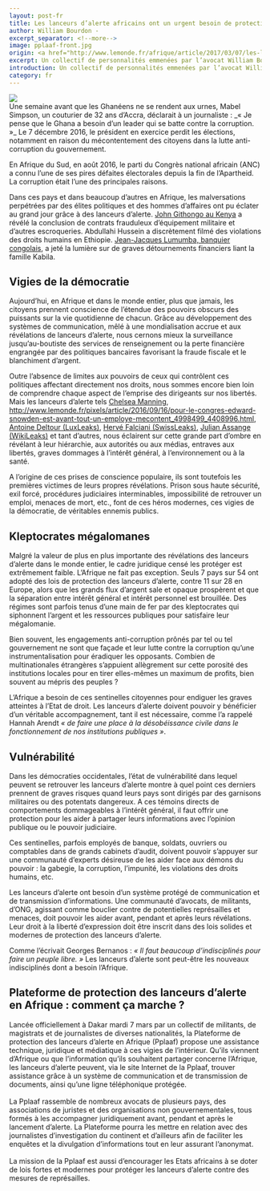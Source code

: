 ```yaml
---
layout: post-fr
title: Les lanceurs d’alerte africains ont un urgent besoin de protection
author: William Bourdon -
excerpt_separator: <!--more-->
image: pplaaf-front.jpg
origin: <a href="http://www.lemonde.fr/afrique/article/2017/03/07/les-lanceurs-d-alerte-africains-ont-un-urgent-besoin-de-protection_5090532_3212.html" target="_blank">Le Monde</a>
excerpt: Un collectif de personnalités emmenées par l’avocat William Bourdon lance un site Web d’aide aux citoyens du continent engagés dans la révélation de faits de corruption.
introduction: Un collectif de personnalités emmenées par l’avocat William Bourdon lance un site Web d’aide aux citoyens du continent engagés dans la révélation de faits de corruption.
category: fr
---
```


<img class="img-responsive img-post center-block" src="/img/posts/pplaaf-fr-logo.jpg">

<br>
Une semaine avant que les Ghanéens ne se rendent aux urnes, Mabel Simpson, un couturier de 32 ans d’Accra, déclarait à un journaliste : _« Je pense que le Ghana a besoin d’un leader qui se batte contre la corruption. »_ Le 7 décembre 2016, le président en exercice perdit les élections, notamment en raison du mécontentement des citoyens dans la lutte anti-corruption du gouvernement.

En Afrique du Sud, en août 2016, le parti du Congrès national africain (ANC) a connu l’une de ses pires défaites électorales depuis la fin de l’Apartheid. La corruption était l’une des principales raisons.

Dans ces pays et dans beaucoup d’autres en Afrique, les malversations perpétrées par des élites politiques et des hommes d’affaires ont pu éclater au grand jour grâce à des lanceurs d’alerte. [John Githongo au Kenya](http://www.lemonde.fr/idees/article/2010/04/19/john-githongo-et-le-combat-contre-la-corruption-par-pierre-jacquet_1335604_3232.html) a révélé la conclusion de contrats frauduleux d’équipement militaire et d’autres escroqueries. Abdullahi Hussein a discrètement filmé des violations des droits humains en Ethiopie. [Jean-Jacques Lumumba, banquier congolais](http://www.lemonde.fr/afrique/article/2016/12/22/jean-jacques-lumumba-banquier-congolais-exile-et-denonciateur-du-systeme-kabila_5053068_3212.html), a jeté la lumière sur de graves détournements financiers liant la famille Kabila.

## Vigies de la démocratie

Aujourd’hui, en Afrique et dans le monde entier, plus que jamais, les citoyens prennent conscience de l’étendue des pouvoirs obscurs des puissants sur la vie quotidienne de chacun. Grâce au développement des systèmes de communication, mêlé à une mondialisation accrue et aux révélations de lanceurs d’alerte, nous cernons mieux la surveillance jusqu’au-boutiste des services de renseignement ou la perte financière engrangée par des politiques bancaires favorisant la fraude fiscale et le blanchiment d’argent.

Outre l’absence de limites aux pouvoirs de ceux qui contrôlent ces politiques affectant directement nos droits, nous sommes encore bien loin de comprendre chaque aspect de l’emprise des dirigeants sur nos libertés. Mais les lanceurs d’alerte tels [Chelsea Manning](http://www.lemonde.fr/pixels/article/2017/01/18/victoire-wikileaks-et-edward-snowden-saluent-la-reduction-de-peine-de-chelsea-manning_5064358_4408996.html), http://www.lemonde.fr/pixels/article/2016/09/16/pour-le-congres-edward-snowden-est-avant-tout-un-employe-mecontent_4998499_4408996.html, [Antoine Deltour (LuxLeaks)](http://www.lemonde.fr/international/article/2016/04/25/antoine-deltour-lanceur-d-alerte-discret-mais-determine_4907970_3210.html), [Hervé Falciani (SwissLeaks)](http://www.lemonde.fr/evasion-fiscale/article/2015/02/09/qui-est-herve-falciani-le-cauchemar-de-hsbc_4572876_4862750.html), [Julian Assange (WikiLeaks)](http://www.lemonde.fr/europe/article/2016/11/12/julian-assange-va-etre-entendu-par-la-justice-suedoise_5030062_3214.html) et tant d’autres, nous éclairent sur cette grande part d’ombre en révélant à leur hiérarchie, aux autorités ou aux médias, entraves aux libertés, graves dommages à l’intérêt général, à l’environnement ou à la santé.

A l’origine de ces prises de conscience populaire, ils sont toutefois les premières victimes de leurs propres révélations. Prison sous haute sécurité, exil forcé, procédures judiciaires interminables, impossibilité de retrouver un emploi, menaces de mort, etc., font de ces héros modernes, ces vigies de la démocratie, de véritables ennemis publics.

## Kleptocrates mégalomanes

Malgré la valeur de plus en plus importante des révélations des lanceurs d’alerte dans le monde entier, le cadre juridique censé les protéger est extrêmement faible. L’Afrique ne fait pas exception. Seuls 7 pays sur 54 ont adopté des lois de protection des lanceurs d’alerte, contre 11 sur 28 en Europe, alors que les grands flux d’argent sale et opaque prospèrent et que la séparation entre intérêt général et intérêt personnel est brouillée. Des régimes sont parfois tenus d’une main de fer par des kleptocrates qui siphonnent l’argent et les ressources publiques pour satisfaire leur mégalomanie.

Bien souvent, les engagements anti-corruption prônés par tel ou tel gouvernement ne sont que façade et leur lutte contre la corruption qu’une instrumentalisation pour éradiquer les opposants. Combien de multinationales étrangères s’appuient allègrement sur cette porosité des institutions locales pour en tirer elles-mêmes un maximum de profits, bien souvent au mépris des peuples ?

L’Afrique a besoin de ces sentinelles citoyennes pour endiguer les graves atteintes à l’Etat de droit. Les lanceurs d’alerte doivent pouvoir y bénéficier d’un véritable accompagnement, tant il est nécessaire, comme l’a rappelé Hannah Arendt _« de faire une place à la désobéissance civile dans le fonctionnement de nos institutions publiques »_.

## Vulnérabilité

Dans les démocraties occidentales, l’état de vulnérabilité dans lequel peuvent se retrouver les lanceurs d’alerte montre à quel point ces derniers prennent de graves risques quand leurs pays sont dirigés par des garnisons militaires ou des potentats dangereux. A ces témoins directs de comportements dommageables à l’intérêt général, il faut offrir une protection pour les aider à partager leurs informations avec l’opinion publique ou le pouvoir judiciaire.

Ces sentinelles, parfois employés de banque, soldats, ouvriers ou comptables dans de grands cabinets d’audit, doivent pouvoir s’appuyer sur une communauté d’experts désireuse de les aider face aux démons du pouvoir : la gabegie, la corruption, l’impunité, les violations des droits humains, etc.

Les lanceurs d’alerte ont besoin d’un système protégé de communication et de transmission d’informations. Une communauté d’avocats, de militants, d’ONG, agissant comme bouclier contre de potentielles représailles et menaces, doit pouvoir les aider avant, pendant et après leurs révélations. Leur droit à la liberté d’expression doit être inscrit dans des lois solides et modernes de protection des lanceurs d’alerte.

Comme l’écrivait Georges Bernanos : _« Il faut beaucoup d’indisciplinés pour faire un peuple libre. »_ Les lanceurs d’alerte sont peut-être les nouveaux indisciplinés dont a besoin l’Afrique.

> <span class="post-blockquote">
## Plateforme de protection des lanceurs d’alerte en Afrique : comment ça marche ?
Lancée officiellement à Dakar mardi 7 mars par un collectif de militants, de magistrats et de journalistes de diverses nationalités, la Plateforme de protection des lanceurs d’alerte en Afrique (Pplaaf) propose une assistance technique, juridique et médiatique à ces vigies de l’intérieur. Qu’ils viennent d’Afrique ou que l’information qu’ils souhaitent partager concerne l’Afrique, les lanceurs d’alerte peuvent, via le site Internet de la Pplaaf, trouver assistance grâce à un système de communication et de transmission de documents, ainsi qu’une ligne téléphonique protégée.<br><br>La Pplaaf rassemble de nombreux avocats de plusieurs pays, des associations de juristes et des organisations non gouvernementales, tous formés à les accompagner juridiquement avant, pendant et après le lancement d’alerte. La Plateforme pourra les mettre en relation avec des journalistes d’investigation du continent et d’ailleurs afin de faciliter les enquêtes et la divulgation d’informations tout en leur assurant l’anonymat.<br><br>
La mission de la Pplaaf est aussi d’encourager les Etats africains à se doter de lois fortes et modernes pour protéger les lanceurs d’alerte contre des mesures de représailles.</span>
